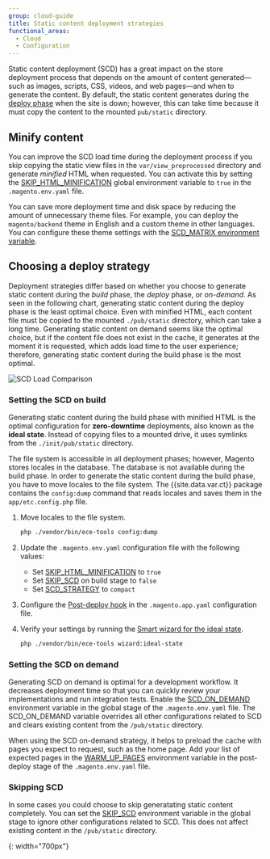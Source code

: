 ```yaml
---
group: cloud-guide
title: Static content deployment strategies
functional_areas:
  - Cloud
  - Configuration
---
```


Static content deployment (SCD) has a great impact on the store deployment process that depends on the amount of content generated—such as images, scripts, CSS, videos, and web pages—and when to generate the content. By default, the static content generates during the [deploy phase]({{page.baseurl}}/cloud/deploy/optimize-cloud-deploy.html#deploy-phase) when the site is down; however, this can take time because it must copy the content to the mounted `pub/static` directory.

## Minify content

You can improve the SCD load time during the deployment process if you skip copying the static view files in the `var/view_preprocessed` directory and generate _minified_ HTML when requested. You can activate this by setting the [SKIP_HTML_MINIFICATION]({{page.baseurl}}/cloud/env/variables-global.html#skip_html_minification) global environment variable to `true` in the `.magento.env.yaml` file.

You can save more deployment time and disk space by reducing the amount of unnecessary theme files. For example, you can deploy the `magento/backend` theme in English and a custom theme in other languages. You can configure these theme settings with the [SCD_MATRIX environment variable]({{page.baseurl}}/cloud/env/variables-deploy.html#scd_matrix).

## Choosing a deploy strategy

Deployment strategies differ based on whether you choose to generate static content during the _build_ phase, the _deploy_ phase, or _on-demand_. As seen in the following chart, generating static content during the deploy phase is the least optimal choice. Even with minified HTML, each content file must be copied to the mounted `./pub/static` directory, which can take a long time. Generating static content on demand seems like the optimal choice, but if the content file does not exist in the cache, it generates at the moment it is requested, which adds load time to the user experience; therefore, generating static content during the build phase is the most optimal.

![SCD Load Comparison]

### Setting the SCD on build

Generating static content during the build phase with minified HTML is the optimal configuration for **zero-downtime** deployments, also known as the **ideal state**. Instead of copying files to a mounted drive, it uses symlinks from the `./init/pub/static` directory.

The file system is accessible in all deployment phases; however, Magento stores locales in the database. The database is not available during the build phase. In order to generate the static content during the build phase, you have to move locales to the file system. The {{site.data.var.ct}} package contains the `config:dump` command that reads locales and saves them in the `app/etc.config.php` file.

1.  Move locales to the file system.

    ```bash
    php ./vendor/bin/ece-tools config:dump
    ```

1.  Update the `.magento.env.yaml` configuration file with the following values:

    -  Set [SKIP_HTML_MINIFICATION]({{page.baseurl}}/cloud/env/variables-global.html#skip_html_minification) to `true`
    -  Set [SKIP_SCD]({{page.baseurl}}/cloud/env/variables-build.html#skip_scd) on build stage to `false`
    -  Set [SCD_STRATEGY]({{page.baseurl}}/cloud/env/variables-build.html#scd_strategy) to `compact`

1.  Configure the [Post-deploy hook]({{page.baseurl}}/cloud/project/project-conf-files_magento-app.html#hooks) in the `.magento.app.yaml` configuration file.

1.  Verify your settings by running the [Smart wizard for the ideal state]({{page.baseurl}}/cloud/env/smart-wizards.html).

    ```bash
    php ./vendor/bin/ece-tools wizard:ideal-state
    ```

### Setting the SCD on demand

Generating SCD on demand is optimal for a development workflow. It decreases deployment time so that you can quickly review your implementations and run integration tests. Enable the [SCD_ON_DEMAND]({{page.baseurl}}/cloud/env/variables-global.html#scd_on_demand) environment variable in the global stage of the `.magento.env.yaml` file. The SCD_ON_DEMAND variable overrides all other configurations related to SCD and clears existing content from the `/pub/static` directory.

When using the SCD on-demand strategy, it helps to preload the cache with pages you expect to request, such as the home page. Add your list of expected pages in the [WARM_UP_PAGES]({{page.baseurl}}/cloud/env/variables-post-deploy.html#warm_up_pages) environment variable in the post-deploy stage of the `.magento.env.yaml` file.

### Skipping SCD

In some cases you could choose to skip generatating static content completely. You can set the [SKIP_SCD]({{page.baseurl}}/cloud/env/variables-build.html#skip_scd) environment variable in the global stage to ignore other configurations related to SCD. This does not affect existing content in the `/pub/static` directory.

[SCD Load Comparison]: {{site.baseurl}}/common/images/cloud/scd-load-times.png
{: width="700px"}